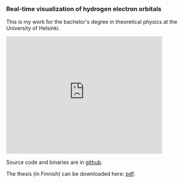### Real-time visualization of hydrogen electron orbitals
This is my work for the bachelor's degree in theoretical physics at the University of Helsinki.

<iframe width="420" height="315" src="https://www.youtube.com/embed/nKwx1-AX1Hk" frameborder="0" allowfullscreen></iframe>

Source code and binaries are in [github](http://github.com/crafn/hydrogen-visualization).

The thesis (in Finnish) can be downloaded here: [pdf](https://dl.dropboxusercontent.com/u/1411983/permanent/hydrogen_visualization_thesis.pdf).

